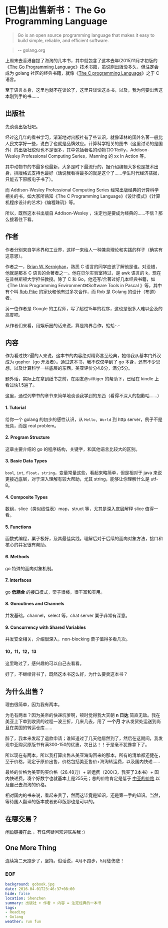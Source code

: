 [已售]出售新书： The Go Programming Language
===

> Go is an open source programming language that makes it easy to build simple, reliable, and efficient software.

> -- golang.org

上周末去香港自提了海淘的几本书，其中就包含了这本去年(2015)11月才初版的《[The Go Programming Language][1]》技术书籍，虽说刚出版没多久，但注定会成为 golang 社区的经典书籍，就像《[The C programming Language][2]》之于 C 语言。

至于语言本身，这里也就不在谈论了，这里只谈论这本书，以及，我为何要出售这本刚到手的书......

## 出版社
先谈谈出版社吧。

经过这几年的看书学习，渐渐地对出版社有了些认识，就像译林的国外名著一般比人民文学好一些，说白了也就是品牌效应。计算科学相关的图书（这里讨论的是国外）的出版社貌似也不是很多，其中包括著名的动物书O'Reilly，Addison-Wesley Professional Computing Series，Manning 的 xx In Action 等。

其中动物书的书最多也最新，大多是时下最流行的，据介绍编辑大多也是技术出身，排版格式支持也最好（话说我看得最多的就是这个了......学生时代经济拮据，只能去下原版电子书了）。

而 Addison-Wesley Professional Computing Series 经常出版经典的计算科学相关的书，如大家所熟知《The C Programming Language》《设计模式》《计算机程序设计的艺术》《编程珠玑》等。

所以，既然这本书出版自 Addison-Wesley ，注定也是要成为经典的......不信？那么接着往下看。

## 作者
作者分别来自学术界和工业界，这样一来给人一种兼具理论和实践的样子（确实有这意思）。

作者之一，[Brian W. Kernighan][3]，熟悉 C 语言的同学应该了解他是谁。对没错，他就是那本 C 语言的合著者之一。他在贝尔实验室待过，是 awk 语言的 k，现在在普林斯顿大学担任教授。除了 C 和 Go，他还写/合著过好几本经典书籍，如《The Unix Programming Environment》《Software Tools in Pascal 》等，其中有个叫 [Rob Pike][4] 的家伙和他有过多次合作，而 Rob 是 Golang 的设计（布道）者。

另一位作者是 Google 的工程师，写了超过15年的程序，这也是很多人难以企及的高度吧。

从作者们来看，用娱乐圈的话来说，算是跨界合作，蛤蛤-.-

## 内容
作为看过快2遍的人来说，这本书的内容绝对精彩甚至经典，她带我从基本门外汉成为 gopher（go 开发者）。通过这本书，我不仅仅学到了 go 本身，还有不少思想，以及计算科学一些底层的东西。美亚评价分4.8分，满分5分。

题外话，实际上在拿到纸书之前，在朋友@silttiger 的帮助下，已经在 kindle 上看过快1.5遍了。

这里，通过列举书的章节来简单地谈谈我学到的东西（看得不深入的抱歉哈......）

#### 1. Tutorial
给你一个 golang 的初步的感性认识，从 ``Hello, World`` 到 http server，例子不是玩具，而是 real problem。

#### 2. Program Structure
这章主要介绍的 go 的程序结构，关键字，和其他语言比较大的区别。

#### 3. Basic Data Types
``bool``, ``int``, ``float``，``string``，变量常量这些，看起来略简单，但是相对于 java 来说更接近底层，对于深入理解有较大帮助，尤其 string，能够让你理解什么是 utf-8。

#### 4. Composite Types
数组，slice（类似线性表）map，struct 等，尤其是深入底层解释 slice 值得一看。

#### 5. Functions
函数式编程，栗子极好，及其最佳实践。理解后对于后续的面向对象方法，接口和核心的并发很有帮助。

#### 6. Methods
go 特殊的面向对象机制。

#### 7. Interfaces
go **低耦合** 的接口模式，栗子很棒，很丰富和实用。

#### 8. Goroutines and Channels
并发基础，channel，select 等，chat server 栗子非常有深意。

#### 9. Concurrency with Shared Variables
并发安全相关，介绍很深入，non-blocking 栗子值得多看几次。

#### 10，11，12，13
这里略过了，感兴趣的可以自己去看看。


好了，不继续背书了，既然这本书这么好，为什么要卖这本书？

## 为什么出售？
理由很简单，因为我有两本。

为毛有两本？因为美帝的快递坑爹啊，顿时觉得我大天朝 **n 日达** 简直无敌。我在美亚上下单到收货的过程一波三折，几来几去，用了 **一个月** 才从发货处运送到尚且在美国的转运仓库......

醉了，我本来发起了退款申请；谁知道过了几天他居然到了，然后在这期间，我发现中亚购买原版书有满300-150的优惠，次日达！！于是毫不犹豫拿下了。

所以现在有两本，所以我打算出售从美亚海淘回来的那本，所有的清单都还健在，至于价格，现定于原价出售，价格包括美亚售价+海淘转运费，以及国内快递......

最终的价格为美亚购买价格（26.48刀）+ 转运费（200/3，我买了3本书）+ 国内快递费，凑个好数字也就基本上是255元；总的价格肯定是低于 [中亚的价格][5] 以及自己去海淘的价格。

相对国内的书来说，看起来贵了，然而这毕竟是知识，还是第一手的知识。当然，等待国人翻译的版本或者影印版那也是可以的。

## 在哪交易？
[闲鱼链接在此][6] ，有任何疑问欢迎联系我 :)

## One More Thing
连续第二天跑步了，坚持。俗话说，4月不跑步，5月徒伤悲！

### EOF
```yaml
background: gobook.jpg
date: 2016-04-01T23:46:37+08:00
hide: false
location: Shenzhen
summary: 出版社 + 作者 + 内容 = 注定经典的一本书
tags:
- Reading
- Golang
weather: run fun
```

[1]: http://www.amazon.com/Programming-Language-Addison-Wesley-Professional-Computing/dp/0134190440/ref=sr_1_1?s=books&ie=UTF8&qid=1459200107&sr=1-1&keywords=the+go+programming+language
[2]: http://www.amazon.com/The-Programming-Language-Brian-Kernighan/dp/0131103628
[3]: https://en.wikipedia.org/wiki/Brian_Kernighan
[4]: https://en.wikipedia.org/wiki/Rob_Pike
[5]: http://www.amazon.cn/The-Go-Programming-Language-Donovan-Alan-A-A/dp/0134190440/ref=sr_1_2?s=books&ie=UTF8&qid=1459199881&sr=1-2&keywords=the+go+programming+language
[6]: https://2.taobao.com/item.htm?spm=2007.1000622.0.0.qGPPRg&id=529035556591
